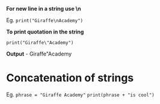 **For new line in a string use \n**

Eg. `print("Giraffe\nAcademy")`

**To print quotation in the string**

`print("Giraffe\"Academy")`

**Output** - Giraffe"Academy

# Concatenation of strings
Eg. `phrase = "Giraffe Academy"`
`print(phrase + "is cool")`
